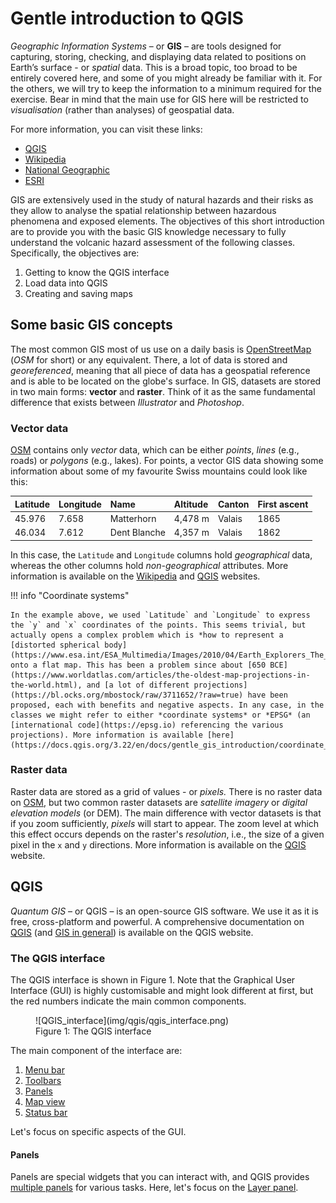 # Gentle introduction to QGIS 

*Geographic Information Systems* – or **GIS** – are tools designed for capturing, storing, checking, and displaying data related to positions on Earth’s surface - or *spatial* data. This is a broad topic, too broad to be entirely covered here, and some of you might already be familiar with it. For the others, we will try to keep the information to a minimum required for the exercise. Bear in mind that the main use for GIS here will be restricted to *visualisation* (rather than analyses) of geospatial data. 

For more information, you can visit these links:

- [QGIS](https://docs.qgis.org/3.22/en/docs/gentle_gis_introduction/introducing_gis.html)
- [Wikipedia](https://en.wikipedia.org/wiki/Geographic_information_system)
- [National Geographic](https://www.nationalgeographic.org/encyclopedia/geographic-information-system-gis/)
- [ESRI](https://www.esri.com/en-us/what-is-gis/overview)

GIS are extensively used in the study of natural hazards and their risks as they allow to analyse the spatial relationship between hazardous phenomena and exposed elements. The objectives of this short introduction are to provide you with the basic GIS knowledge necessary to fully understand the volcanic hazard assessment of the following classes. Specifically, the objectives are:

1. Getting to know the QGIS interface
2. Load data into QGIS
3. Creating and saving maps

## Some basic GIS concepts

The most common GIS most of us use on a daily basis is [OpenStreetMap](https://www.openstreetmap.org) (*OSM* for short) or any equivalent. There, a lot of data is stored and *georeferenced*, meaning that all piece of data has a geospatial reference and is able to be located on the globe's surface. In GIS, datasets are stored in two main forms: **vector** and **raster**. Think of it as the same fundamental difference that exists between *Illustrator* and *Photoshop*.

### Vector data 

[OSM](https://www.openstreetmap.org) contains only *vector* data, which can be either *points*, *lines* (e.g., roads) or *polygons* (e.g., lakes). For points, a vector GIS data showing some information about some of my favourite Swiss mountains could look like this:

| Latitude | Longitude | Name         | Altitude | Canton | First ascent |
|:---------|:----------|:-------------|:---------|:-------|:-------------|
| 45.976   | 7.658     | Matterhorn   | 4,478 m  | Valais | 1865         |
| 46.034   | 7.612     | Dent Blanche | 4,357 m  | Valais | 1862         |

In this case, the `Latitude` and `Longitude` columns hold *geographical* data, whereas the other columns hold *non-geographical* attributes. More information is available on the [Wikipedia](https://en.wikipedia.org/wiki/GIS_file_formats#Raster) and [QGIS](https://docs.qgis.org/3.22/en/docs/gentle_gis_introduction/raster_data.html) websites.

!!! info "Coordinate systems"

    In the example above, we used `Latitude` and `Longitude` to express the `y` and `x` coordinates of the points. This seems trivial, but actually opens a complex problem which is *how to represent a [distorted spherical body](https://www.esa.int/ESA_Multimedia/Images/2010/04/Earth_Explorers_The_Earth_s_true_shape)* onto a flat map. This has been a problem since about [650 BCE](https://www.worldatlas.com/articles/the-oldest-map-projections-in-the-world.html), and [a lot of different projections](https://bl.ocks.org/mbostock/raw/3711652/?raw=true) have been proposed, each with benefits and negative aspects. In any case, in the classes we might refer to either *coordinate systems* or *EPSG* (an [international code](https://epsg.io) referencing the various projections). More information is available [here](https://docs.qgis.org/3.22/en/docs/gentle_gis_introduction/coordinate_reference_systems.html). 

### Raster data

Raster data are stored as a grid of values - or *pixels.* There is no raster data on [OSM](https://www.openstreetmap.org), but two common raster datasets are *satellite imagery* or *digital elevation models* (or DEM). The main difference with vector datasets is that if you zoom sufficiently, *pixels* will start to appear. The zoom level at which this effect occurs depends on the raster's *resolution*, i.e., the size of a given pixel in the `x` and `y` directions. More information is available on the [QGIS](https://docs.qgis.org/3.22/en/docs/gentle_gis_introduction/vector_data.html) website.

## QGIS 

*Quantum GIS* – or QGIS – is an open-source GIS software. We use it as it is free, cross-platform and powerful. A comprehensive documentation on [QGIS](https://docs.qgis.org/3.22/en/docs/user_manual/index.html) (and [GIS in general](https://docs.qgis.org/3.22/en/docs/gentle_gis_introduction/index.html)) is available on the QGIS website.

### The QGIS interface 

The QGIS interface is shown in Figure 1. Note that the Graphical User Interface (GUI) is highly customisable and might look different at first, but the red numbers indicate the main common components. 

<figure markdown>
  ![QGIS_interface](img/qgis/qgis_interface.png)
  <figcaption>Figure 1: The QGIS interface</figcaption>
</figure>

The main component of the interface are:

1. [Menu bar](https://docs.qgis.org/3.22/en/docs/user_manual/introduction/qgis_gui.html#label-menubar)
2. [Toolbars](https://docs.qgis.org/3.22/en/docs/user_manual/introduction/qgis_gui.html#sec-panels-and-toolbars)
3. [Panels](https://docs.qgis.org/3.22/en/docs/user_manual/introduction/qgis_gui.html#sec-panels-and-toolbars)
4. [Map view](https://docs.qgis.org/3.22/en/docs/user_manual/introduction/qgis_gui.html#label-mapview)
5. [Status bar](https://docs.qgis.org/3.22/en/docs/user_manual/introduction/qgis_gui.html#label-statusbar)

Let's focus on specific aspects of the GUI. 

#### Panels

Panels are special widgets that you can interact with, and QGIS provides [multiple panels](https://docs.qgis.org/3.22/en/docs/user_manual/introduction/qgis_gui.html#panels) for various tasks. Here, let's focus on the [Layer panel](https://docs.qgis.org/3.22/en/docs/user_manual/introduction/general_tools.html#label-legend). 